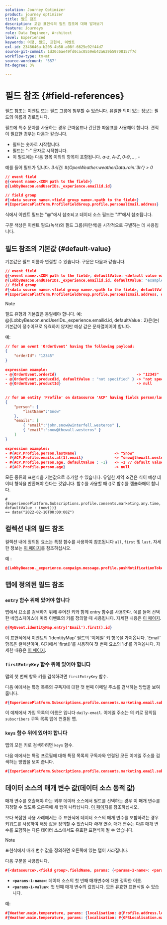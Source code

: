 ```yaml
---
solution: Journey Optimizer
product: journey optimizer
title: 필드 참조
description: 고급 표현식의 필드 참조에 대해 알아보기
feature: Journeys
role: Data Engineer, Architect
level: Experienced
keywords: 여정, 필드, 표현식, 이벤트
exl-id: 2348646a-b205-4b50-a08f-6625e92f44d7
source-git-commit: 1d30c6ae49fd0cac0559eb42a629b59708157f7d
workflow-type: tm+mt
source-wordcount: '557'
ht-degree: 3%

---
```


# 필드 참조 {#field-references}

필드 참조는 이벤트 또는 필드 그룹에 첨부할 수 있습니다. 유일한 의미 있는 정보는 필드의 이름과 경로입니다.

필드에 특수 문자를 사용하는 경우 큰따옴표나 간단한 따옴표를 사용해야 합니다. 견적이 필요한 경우는 다음과 같습니다.

* 필드는 숫자로 시작합니다.
* 필드는 &quot;-&quot; 문자로 시작합니다.
* 이 필드에는 다음 항목 이외의 항목이 포함됩니다. _a_-_z_, _A_-_Z_, _0_-_9_, _ , _-_

예를 들어 필드가 입니다. _3시간_: _#{OpenWeather.weatherData.rain.&#39;3h&#39;} > 0_

```json
// event field
@{<event name>.<XDM path to the field>}
@{LobbyBeacon.endUserIDs._experience.emailid.id}

// field group
#{<data source name>.<field group name>.<path to the field>}
#{ExperiencePlatform.ProfileFieldGroup.profile.personalEmail.address}
```

식에서 이벤트 필드는 &quot;@&quot;에서 참조되고 데이터 소스 필드는 &quot;#&quot;에서 참조됩니다.

구문 색상은 이벤트 필드(녹색)와 필드 그룹(파란색)을 시각적으로 구별하는 데 사용됩니다.

## 필드 참조의 기본값 {#default-value}

기본값은 필드 이름과 연결할 수 있습니다. 구문은 다음과 같습니다.

```json
// event field
@{<event name>.<XDM path to the field>, defaultValue: <default value expression>}
@{LobbyBeacon.endUserIDs._experience.emailid.id, defaultValue: "example@adobe.com"}
// field group
#{<data source name>.<field group name>.<path to the field>, defaultValue: <default value expression>}
#{ExperiencePlatform.ProfileFieldGroup.profile.personalEmail.address, defaultValue: "example@adobe.com"}
```

>[!NOTE]
>
>필드 유형과 기본값은 동일해야 합니다. 예: @{LobbyBeacon.endUserIDs._experience.emailid.id, defaultValue : 2}은(는) 기본값이 정수이므로 유효하지 않지만 예상 값은 문자열이어야 합니다.

예:

```json
// for an event 'OrderEvent' having the following payload:
{
    "orderId": "12345"
}
 
expression example:
- @{OrderEvent.orderId}                                    -> "12345"
- @{OrderEvent.producdId, defaultValue : "not specified" } -> "not specified" // default value, productId is not a field present in the payload
- @{OrderEvent.productId}                                  -> null
 
 
// for an entity 'Profile' on datasource 'ACP' having fields person/lastName, with fetched data such as:
{
    "person": {
        "lastName":"Snow"
    },
    "emails": [
        { "email":"john.snow@winterfell.westeros" },
        { "email":"snow@thewall.westeros" }
    ]
}
 
expression examples:
- #{ACP.Profile.person.lastName}                 -> "Snow"
- #{ACP.Profile.emails.at(1).email}              -> "snow@thewall.westeros"
- #{ACP.Profile.person.age, defaultValue : -1}   -> -1 // default value, age is not a field present in the payload
- #{ACP.Profile.person.age}                      -> null
```

모든 종류의 표현식을 기본값으로 추가할 수 있습니다. 유일한 제약 조건은 식이 예상 데이터 형식을 반환해야 한다는 것입니다. 함수를 사용할 때 ()로 함수를 캡슐화해야 합니다.

```
#{ExperiencePlatform.Subscriptions.profile.consents.marketing.any.time, defaultValue : (now())} 
== date("2022-02-10T00:00:00Z")
```

## 컬렉션 내의 필드 참조

컬렉션 내에 정의된 요소는 특정 함수를 사용하여 참조됩니다 `all`, `first` 및 `last`. 자세한 정보는 [이 페이지](../expression/collection-management-functions.md)를 참조하십시오.

예 :

```json
@{LobbyBeacon._experience.campaign.message.profile.pushNotificationTokens.all()
```

## 맵에 정의된 필드 참조

### `entry` 함수 위에 있어야 합니다

맵에서 요소를 검색하기 위해 주어진 키와 함께 entry 함수를 사용한다. 예를 들어 선택한 네임스페이스에 따라 이벤트의 키를 정의할 때 사용됩니다. 자세한 내용은 [이 페이지](../../event/about-creating.md#select-the-namespace).

```json
@{MyEvent.identityMap.entry('Email').first().id}
```

이 표현식에서 이벤트의 &#39;IdentityMap&#39; 필드의 &#39;이메일&#39; 키 항목을 가져옵니다. &#39;Email&#39; 항목은 컬렉션이며, 여기에서 &#39;first()&#39;를 사용하여 첫 번째 요소의 &#39;id&#39;를 가져옵니다. 자세한 내용은 [이 페이지](../expression/collection-management-functions.md).

### `firstEntryKey` 함수 위에 있어야 합니다

맵의 첫 번째 항목 키를 검색하려면 `firstEntryKey` 함수.

다음 예에서는 특정 목록의 구독자에 대한 첫 번째 이메일 주소를 검색하는 방법을 보여 줍니다.

```json
#{ExperiencePlatform.Subscriptions.profile.consents.marketing.email.subscriptions.entry('daily-email').subscribers.firstEntryKey()}
```

이 예제에서 가입 목록의 이름은 입니다 `daily-email`. 이메일 주소는 의 키로 정의됨 `subscribers` 구독 목록 맵에 연결된 맵.

### `keys` 함수 위에 있어야 합니다

맵의 모든 키로 검색하려면 `keys` 함수.

다음 예에서는 특정 프로필에 대해 특정 목록의 구독자와 연결된 모든 이메일 주소를 검색하는 방법을 보여 줍니다.

```json
#{ExperiencePlatform.Subscriptions.profile.consents.marketing.email.subscriptions.entry('daily-mail').subscribers.keys()
```

## 데이터 소스의 매개 변수 값(데이터 소스 동적 값)

매개 변수를 호출해야 하는 외부 데이터 소스에서 필드를 선택하는 경우 이 매개 변수를 지정할 수 있도록 오른쪽에 새 탭이 나타납니다. [이 페이지](../expression/expressionadvanced.md)를 참조하십시오.

보다 복잡한 사용 사례에서는 주 표현식에 데이터 소스의 매개 변수를 포함하려는 경우 키워드를 사용하여 해당 값을 정의할 수 있습니다 _매개 변수_. 매개 변수는 다른 매개 변수를 포함하는 다른 데이터 소스에서도 유효한 표현식이 될 수 있습니다.

>[!NOTE]
>
>표현식에서 매개 변수 값을 정의하면 오른쪽에 있는 탭이 사라집니다.

다음 구문을 사용합니다.

```json
#{<datasource>.<field group>.fieldName, params: {<params-1-name>: <params-1-value>, <params-2-name>: <params-2-value>}}
```

* **`<params-1-name>`**: 데이터 소스의 첫 번째 매개변수에 대한 정확한 이름.
* **`<params-1-value>`**: 첫 번째 매개 변수의 값입니다. 모든 유효한 표현식일 수 있습니다.

예:

```json
#{Weather.main.temperature, params: {localisation: @{Profile.address.localisation}}}
#{Weather.main.temperature, params: {localisation: #{GPSLocalisation.main.coordinates, params: {city: @{Profile.address.city}}}}}
```
